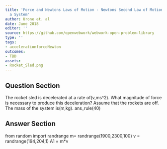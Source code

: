 ```yaml
---
title: 'Force and Newtons Laws of Motion - Newtons Second Law of Motion: Concept of
  a System'
author: Urone et. al
date: June 2018
editor: ''
source: https://github.com/openwebwork/webwork-open-problem-library
type: ''
tags:
- accelerationforceNewton
outcomes:
- TBD
assets:
- Rocket_Sled.png
---
```


## Question Section 

The rocket sled is decelerated at a rate of(v,ms^2). What magnitude of force is necessary to produce this deceleration? Assume that the rockets are off. The mass of the system is(m,kg).
ans_rule(40)


## Answer Section

from random import randrange
m= randrange(1900,2300,100)
v = randrange(194,204,1)
A1 = m*v